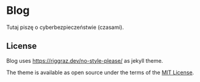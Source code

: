 # Blog

Tutaj piszę o cyberbezpieczeństwie (czasami).

## License

Blog uses https://riggraz.dev/no-style-please/ as jekyll theme.

The theme is available as open source under the terms of the [MIT License](https://opensource.org/licenses/MIT).

